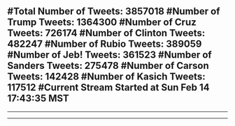 #Total Number of Tweets: 3857018 
#Number of Trump Tweets: 1364300
#Number of Cruz Tweets: 726174
#Number of Clinton Tweets: 482247
#Number of Rubio Tweets: 389059
#Number of Jeb! Tweets: 361523
#Number of Sanders Tweets: 275478
#Number of Carson Tweets: 142428
#Number of Kasich Tweets: 117512
#Current Stream Started at Sun Feb 14 17:43:35 MST
---
---
---
